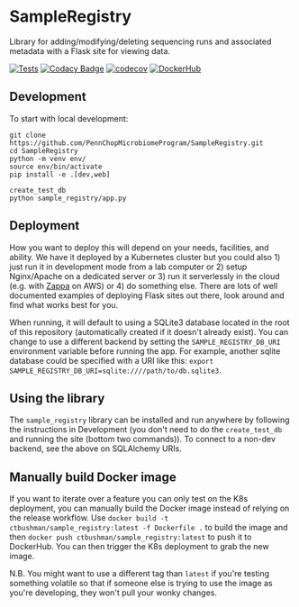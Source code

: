 # SampleRegistry

Library for adding/modifying/deleting sequencing runs and associated metadata with a Flask site for viewing data.

[![Tests](https://github.com/PennChopMicrobiomeProgram/SampleRegistry/actions/workflows/pr.yml/badge.svg)](https://github.com/PennChopMicrobiomeProgram/SampleRegistry/actions/workflows/pr.yml)
[![Codacy Badge](https://app.codacy.com/project/badge/Grade/5086d0c90973460a82b72ac90dfe3199)](https://app.codacy.com/gh/PennChopMicrobiomeProgram/SampleRegistry/dashboard?utm_source=gh&utm_medium=referral&utm_content=&utm_campaign=Badge_grade)
[![codecov](https://codecov.io/gh/PennChopMicrobiomeProgram/SampleRegistry/graph/badge.svg?token=ONUY5PYY9W)](https://codecov.io/gh/PennChopMicrobiomeProgram/SampleRegistry)
[![DockerHub](https://img.shields.io/docker/pulls/ctbushman/sample_registry)](https://hub.docker.com/repository/docker/ctbushman/sample_registry/)

## Development

To start with local development:

```
git clone https://github.com/PennChopMicrobiomeProgram/SampleRegistry.git
cd SampleRegistry
python -m venv env/
source env/bin/activate
pip install -e .[dev,web]

create_test_db
python sample_registry/app.py
```

## Deployment

How you want to deploy this will depend on your needs, facilities, and ability. We have it deployed by a Kubernetes cluster but you could also 1) just run it in development mode from a lab computer or 2) setup Nginx/Apache on a dedicated server or 3) run it serverlessly in the cloud (e.g. with [Zappa](https://github.com/zappa/Zappa) on AWS) or 4) do something else. There are lots of well documented examples of deploying Flask sites out there, look around and find what works best for you.

When running, it will default to using a SQLite3 database located in the root of this repository (automatically created if it doesn't already exist). You can change to use a different backend by setting the `SAMPLE_REGISTRY_DB_URI` environment variable before running the app. For example, another sqlite database could be specified with a URI like this: `export SAMPLE_REGISTRY_DB_URI=sqlite:////path/to/db.sqlite3`.

## Using the library

The `sample_registry` library can be installed and run anywhere by following the instructions in Development (you don't need to do the `create_test_db` and running the site (bottom two commands)). To connect to a non-dev backend, see the above on SQLAlchemy URIs.

## Manually build Docker image

If you want to iterate over a feature you can only test on the K8s deployment, you can manually build the Docker image instead of relying on the release workflow. Use `docker build -t ctbushman/sample_registry:latest -f Dockerfile .` to build the image and then `docker push ctbushman/sample_registry:latest` to push it to DockerHub. You can then trigger the K8s deployment to grab the new image.

N.B. You might want to use a different tag than `latest` if you're testing something volatile so that if someone else is trying to use the image as you're developing, they won't pull your wonky changes.